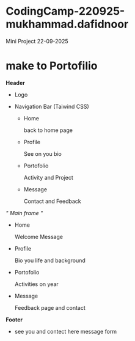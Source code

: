 # CodingCamp-220925-mukhammad.dafidnoor
Mini Project 22-09-2025
# make to Portofilio 

**Header**

- Logo

- Navigation Bar (Taiwind CSS)
 
   * Home 
 
      back to home page

  * Profile

      See on you bio
 
  * Portofolio

      Activity and Project

  * Message 

      Contact and Feedback

*" Main frame "* 

  * Home

      Welcome Message

  * Profile

      Bio you life and background 

  * Portofolio

      Activities on year

  * Message

      Feedback page and contact


**Footer** 

  * see you and contect here message form

  

